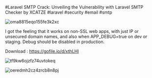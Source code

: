 #Laravel SMTP Crack: Unveiling the Vulnerability with Laravel SMTP Checker by XCATZE
#laravel
#security
#email
#smtp

![oma8815eqo155fe3k2xc](https://github.com/kxusera/SMTPCracker/assets/167708405/9eb23f77-8dc8-412a-a689-09e9cb13cc86)


I got the feeling that it works on non-SSL web apps, with just IP or unsecured domain names, and also when APP_DEBUG=true on dev or staging. Debug should be disabled in production.

Download : https://gofile.io/d/xthLHI

![tf9kw6ojzfz74uvtokeq](https://github.com/kxusera/SMTPCracker/assets/167708405/0253bdd4-6fe6-4731-aa05-37913766a383)


![oeredmh2cz4zrcb8n8pj](https://github.com/kxusera/SMTPCracker/assets/167708405/6d4566f9-6187-4c27-a059-adcb29ee115c)
